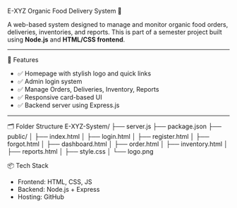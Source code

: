 E-XYZ Organic Food Delivery System 🥬

A web-based system designed to manage and monitor organic food orders, deliveries, inventories, and reports. This is part of a semester project built using **Node.js** and **HTML/CSS frontend**.

---

🚀 Features

- ✅ Homepage with stylish logo and quick links
- ✅ Admin login system
- ✅ Manage Orders, Deliveries, Inventory, Reports
- ✅ Responsive card-based UI
- ✅ Backend server using Express.js

---

 🗂️ Folder Structure
E-XYZ-System/
├── server.js
├── package.json
├── public/
│ ├── index.html
│ ├── login.html
│ ├── register.html
│ ├── forgot.html
│ ├── dashboard.html
│ ├── order.html
│ ├── inventory.html
│ ├── reports.html
│ ├── style.css
│ └── logo.png


📦 Tech Stack

- Frontend: HTML, CSS, JS
- Backend: Node.js + Express
- Hosting: GitHub
